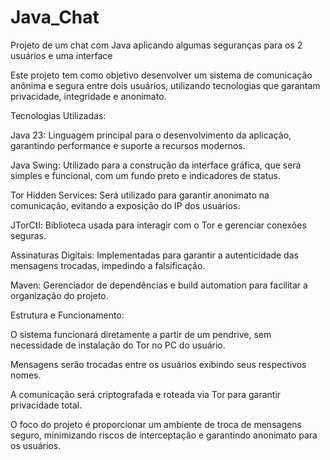 # Java_Chat
Projeto de um chat com Java aplicando algumas seguranças para os 2 usuários e uma interface

Este projeto tem como objetivo desenvolver um sistema de comunicação anônima e segura entre dois usuários, utilizando tecnologias que garantam privacidade, integridade e anonimato.

Tecnologias Utilizadas:

Java 23: Linguagem principal para o desenvolvimento da aplicação, garantindo performance e suporte a recursos modernos.

Java Swing: Utilizado para a construção da interface gráfica, que será simples e funcional, com um fundo preto e indicadores de status.

Tor Hidden Services: Será utilizado para garantir anonimato na comunicação, evitando a exposição do IP dos usuários.

JTorCtl: Biblioteca usada para interagir com o Tor e gerenciar conexões seguras.

Assinaturas Digitais: Implementadas para garantir a autenticidade das mensagens trocadas, impedindo a falsificação.

Maven: Gerenciador de dependências e build automation para facilitar a organização do projeto.

Estrutura e Funcionamento:

O sistema funcionará diretamente a partir de um pendrive, sem necessidade de instalação do Tor no PC do usuário.

Mensagens serão trocadas entre os usuários exibindo seus respectivos nomes.

A comunicação será criptografada e roteada via Tor para garantir privacidade total.

O foco do projeto é proporcionar um ambiente de troca de mensagens seguro, minimizando riscos de interceptação e garantindo anonimato para os usuários.

